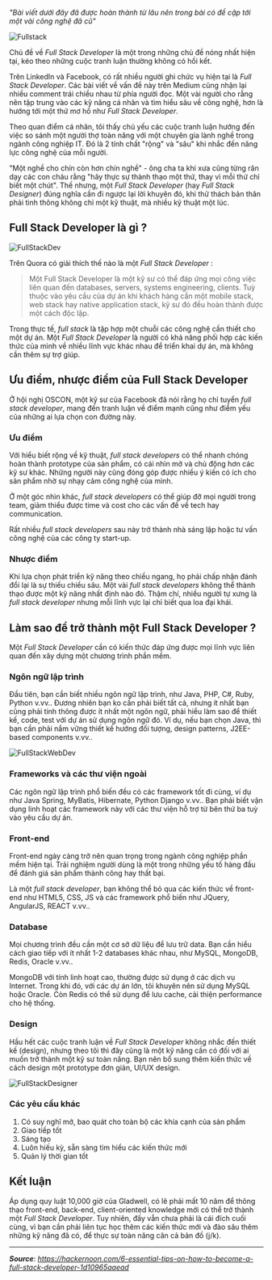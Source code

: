 *"Bài viết dưới đây đã được hoàn thành từ lâu nên trong bài có đề cập tới một vài công nghệ đã cũ"*

![Fullstack](https://images.viblo.asia/ff0afb78-12ab-4ff9-bb7a-a9ed5cd12093.jpeg)

Chủ đề về *Full Stack Developer* là một trong những chủ đề nóng nhất hiện tại, kéo theo những cuộc tranh luận thường không có hồi kết. 

Trên LinkedIn và Facebook, có rất nhiều người ghi chức vụ hiện tại là *Full Stack Developer*. Các bài viết về vấn đề này trên Medium cũng nhận lại nhiều comment trái chiều nhau từ phía người đọc. Một vài người cho rằng nên tập trung vào các kỹ năng cá nhân và tìm hiểu sâu về công nghệ, hơn là hướng tới một thứ mơ hồ như *Full Stack Developer*.

Theo quan điểm cá nhân, tôi thấy chủ yếu các cuộc tranh luận hướng đến việc so sánh một người thợ toàn năng với một chuyên gia lành nghề trong ngành công nghiệp IT. Đó là 2 tính chất "rộng" và "sâu" khi nhắc đến năng lực công nghệ của mỗi người.

"Một nghề cho chín còn hơn chín nghề" - ông cha ta khi xưa cũng từng răn dạy các con cháu rằng "hãy thực sự thành thạo một thứ, thay vì mỗi thứ chỉ biết một chút". Thế nhưng, một *Full Stack Developer* (hay *Full Stack Designer*) đúng nghĩa cần đi ngược lại lời khuyên đó, khi thử thách bản thân phải tinh thông không chỉ một kỹ thuật, mà nhiều kỹ thuật một lúc.

## Full Stack Developer là gì ?

![FullStackDev](https://images.viblo.asia/f02c5c33-9cb6-4056-aacb-beb8063c865e.png)

Trên Quora có giải thích thế nào là một *Full Stack Developer* :

> Một Full Stack Developer là một kỹ sư có thể đáp ứng mọi công việc liên quan đến databases, servers, systems engineering, clients. Tuỳ thuộc vào yêu cầu của dự án khi khách hàng cần một mobile stack, web stack hay native application stack, kỹ sư đó đều hoàn thành được một cách độc lập.

Trong thực tế, *full stack* là tập hợp một chuỗi các công nghệ cần thiết cho một dự án. Một *Full Stack Developer* là người có khả năng phối hợp các kiến thức của mình về nhiều lĩnh vực khác nhau để triển khai dự án, mà không cần thêm sự trợ giúp.

## Ưu điểm, nhược điểm của Full Stack Developer

Ở hội nghị OSCON, một kỹ sư của Facebook đã nói rằng họ chỉ tuyển *full stack developer*, mang đến tranh luận về điểm mạnh cũng như điểm yếu của những ai lựa chọn con đường này.

### Ưu điểm

Với hiểu biết rộng về kỹ thuật, *full stack developers* có thể nhanh chóng hoàn thành prototype của sản phẩm, có cái nhìn mở và chủ động hơn các kỹ sư khác. Những người này cũng đóng góp được nhiều ý kiến có ích cho sản phẩm nhờ sự nhạy cảm công nghệ của mình. 

Ở một góc nhìn khác, *full stack developers* có thể giúp đỡ mọi người trong team, giảm thiểu được time và cost cho các vấn đề về tech hay communication.

Rất nhiều *full stack developers* sau này trở thành nhà sáng lập hoặc tư vấn công nghệ của các công ty start-up.

### Nhược điểm

Khi lựa chọn phát triển kỹ năng theo chiều ngang, họ phải chấp nhận đánh đổi lại là sự thiếu chiều sâu. Một vài *full stack developers* không thể thành thạo được một kỹ năng nhất định nào đó. Thậm chí, nhiều người tự xưng là *full stack developer* nhưng mỗi lĩnh vực lại chỉ biết qua loa đại khái. 

## Làm sao để trở thành một Full Stack Developer ?

Một *Full Stack Developer* cần có kiến thức đáp ứng được mọi lĩnh vực liên quan đến xây dựng một chương trình phần mềm.

### Ngôn ngữ lập trình

Đầu tiên, bạn cần biết nhiều ngôn ngữ lập trình, như Java, PHP, C#, Ruby, Python v.vv.. Đương nhiên bạn ko cần phải biết tất cả, nhưng ít nhất bạn cũng phải tinh thông được ít nhất một ngôn ngữ, phải hiểu làm sao để thiết kế, code, test với dự án sử dụng ngôn ngữ đó. Ví dụ, nếu bạn chọn Java, thì bạn cần phải nắm vững thiết kế hướng đối tượng, design patterns, J2EE-based components v.vv..

![FullStackWebDev](https://images.viblo.asia/2d8fa5b5-61d1-4810-b49d-3d58c12d1353.png)

### Frameworks và các thư viện ngoài

Các ngôn ngữ lập trình phổ biến đều có các framework tốt đi cùng, ví dụ như Java Spring, MyBatis, Hibernate, Python Django v.vv.. Bạn phải biết vận dụng linh hoạt các framework này với các thư viện hỗ trợ từ bên thứ ba tuỳ vào yêu cầu dự án.

### Front-end

Front-end ngày càng trở nên quan trọng trong ngành công nghiệp phần mềm hiện tại. Trải nghiệm người dùng là một trong những yếu tố hàng đầu để đánh giá sản phẩm thành công hay thất bại.

Là một *full stack developer*, bạn không thể bỏ qua các kiến thức về front-end như HTML5, CSS, JS và các framework phổ biến như JQuery, AngularJS, REACT v.vv..

### Database

Mọi chương trình đều cần một cơ sở dữ liệu để lưu trữ data. Bạn cần hiểu cách giao tiếp với ít nhất 1-2 databases khác nhau, như MySQL, MongoDB, Redis, Oracle v.vv..

MongoDB với tính linh hoạt cao, thường được sử dụng ở các dịch vụ Internet. Trong khi đó, với các dự án lớn, tôi khuyên nên sử dụng MySQL hoặc Oracle. Còn Redis có thể sử dụng để lưu cache, cải thiện performance cho hệ thống.

### Design

Hầu hết các cuộc tranh luận về *Full Stack Developer* không nhắc đến thiết kế (design), nhưng theo tôi thì đây cũng là một kỹ năng cần có đối với ai muốn trở thành một kỹ sư toàn năng. Bạn nên bổ sung thêm kiến thức về cách design một prototype đơn giản, UI/UX design.

![FullStackDesigner](https://images.viblo.asia/b935c995-94cd-4f20-829a-7c784c2ecc9d.png)

### Các yêu cầu khác

1. Có suy nghĩ mở, bao quát cho toàn bộ các khía cạnh của sản phẩm
2. Giao tiếp tốt
3. Sáng tạo
4. Luôn hiếu kỳ, sẵn sàng tìm hiểu các kiến thức mới
5. Quản lý thời gian tốt

## Kết luận

Áp dụng quy luật 10,000 giờ của Gladwell, có lẽ phải mất 10 năm để thông thạo front-end, back-end, client-oriented knowledge mới có thể trở thành một *Full Stack Developer*. Tuy nhiên, đấy vẫn chưa phải là cái đích cuối cùng, vì bạn cần phải liên tục học thêm các kiến thức mới và đào sâu thêm những kỹ năng đã có, để thực sự toàn năng cân cả bản đồ (j/k).

---

**_Source_**: _https://hackernoon.com/6-essential-tips-on-how-to-become-a-full-stack-developer-1d10965aaead_